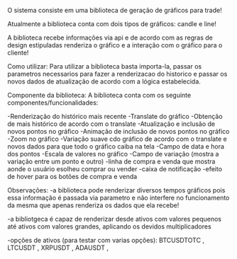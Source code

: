 O sistema consiste em uma biblioteca de geração de gráficos para trade! 

Atualmente a biblioteca conta com dois tipos de gráficos: candle e line!

A biblioteca recebe informações via api e de acordo com as regras de design estipuladas renderiza o gráfico e a interação com o gráfico para o cliente!



Como utilizar:
Para utilizar a biblioteca basta importa-la, passar os parametros necessarios para fazer a renderizacao do historico e passar os novos dados de atualização de acordo com a lógica estabelecida.



Componente da biblioteca:
A biblioteca conta com os seguinte componentes/funcionalidades:

-Renderização do histórico mais recente
-Translate do gráfico
-Obtenção de mais histórico de acordo com o translate
-Atualização e inclusão de novos pontos no gráfico
-Animação de inclusão de novos pontos no gráfico
-Zoom no gráfico
-Variação suave cdo gráfico de acordo com o translate e novos dados para que todo o gráfico caiba na tela
-Campo de data e hora dos pontos
-Escala de valores no gráfico
-Campo de variação (mostra a variação entre um ponto e outro)
-linha de compra e venda que mostra aonde o usuário esolheu comprar ou vender
-caixa de notificação
-efeito de hover para os botões de compra e venda



Observações:
-a biblioteca pode renderizar diversos tempos gráficos pois essa informação é passada via parametro e não interfere no funcionamento da mesma que apenas renderiza os dados que ela recebe!

-a bibliotgeca é capaz de renderizar desde ativos com valores pequenos até ativos com valores grandes, aplicando os devidos multiplicadores

-opções de ativos (para testar com varias opções): BTCUSDTOTC , LTCUSDT , XRPUSDT , ADAUSDT , 